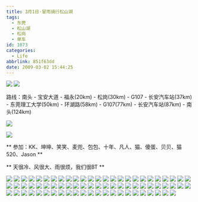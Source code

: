 ```yaml
---
title: 3月1日·冒雨骑行松山湖
tags:
  - 东莞
  - 松山湖
  - 松岗
  - 单车
id: 1073
categories:
  - Life
abbrlink: 851f63dd
date: 2009-03-02 15:44:25
---
```


![](/images/2009/03/02_02_154425_10913.jpg) 
![](/images/2009/03/02_02_154425_0_6708.jpg) 

路线：南头 - 宝安大道 - 福永(20km) - 松岗(30km) - G107 - 长安汽车站(37km) - 东莞理工大学(50km) - 环湖路(58km) - G107(77km) - 长安汽车站(87km) - 南头(124km) 
<!--more-->
![](/images/2009/03/02_02_154425_51_6717.jpg) 

![](/images/2009/03/02_02_154425_28_6715.jpg) 

** 参加：KK、坤坤、笑笑、麦兜、包包、十年、凡人、猫、傻蛋、贝贝、猫520、Jason **

** 天很冷、风很大、雨很烦，我们很BT ** 

![](/images/2009/03/02_02_154425_1_10917.jpg) 
![](/images/2009/03/02_02_154425_2_10918.jpg) 
![](/images/2009/03/02_02_154425_3_10919.jpg) 
![](/images/2009/03/02_02_154425_4_10920.jpg) 
![](/images/2009/03/02_02_154425_5_10921.jpg) 
![](/images/2009/03/02_02_154425_6_10922.jpg) 
![](/images/2009/03/02_02_154425_7_10923.jpg) 
![](/images/2009/03/02_02_154425_8_10924.jpg) 
![](/images/2009/03/02_02_154425_9_10925.jpg) 
![](/images/2009/03/02_02_154425_10_10926.jpg) 
![](/images/2009/03/02_02_154425_11_6709.jpg) 
![](/images/2009/03/02_02_154425_12_10928.jpg) 
![](/images/2009/03/02_02_154425_13_10929.jpg) 
![](/images/2009/03/02_02_154425_14_10930.jpg) 
![](/images/2009/03/02_02_154425_15_10931.jpg) 
![](/images/2009/03/02_02_154425_16_10932.jpg) 
![](/images/2009/03/02_02_154425_17_6710.jpg) 
![](/images/2009/03/02_02_154425_19_10934.jpg) 
![](/images/2009/03/02_02_154425_20_6711.jpg) 
![](/images/2009/03/02_02_154425_21_6712.jpg) 
![](/images/2009/03/02_02_154425_22_6713.jpg) 
![](/images/2009/03/02_02_154425_23_10938.jpg) 
![](/images/2009/03/02_02_154425_24_10939.jpg) 
![](/images/2009/03/02_02_154425_25_10940.jpg) 
![](/images/2009/03/02_02_154425_26_6714.jpg) 
![](/images/2009/03/02_02_154425_27_10942.jpg) 
![](/images/2009/03/02_02_154425_29_10943.jpg) 
![](/images/2009/03/02_02_154425_30_10944.jpg) 
![](/images/2009/03/02_02_154425_31_10945.jpg) 
![](/images/2009/03/02_02_154425_32_10946.jpg) 
![](/images/2009/03/02_02_154425_33_10947.jpg) 
![](/images/2009/03/02_02_154425_34_10948.jpg) 
![](/images/2009/03/02_02_154425_35_10949.jpg) 
![](/images/2009/03/02_02_154425_36_10950.jpg) 
![](/images/2009/03/02_02_154425_37_10951.jpg) 
![](/images/2009/03/02_02_154425_38_10952.jpg) 
![](/images/2009/03/02_02_154425_39_6716.jpg) 
![](/images/2009/03/02_02_154425_40_10954.jpg) 
![](/images/2009/03/02_02_154425_41_10955.jpg) 
![](/images/2009/03/02_02_154425_42_10956.jpg) 
![](/images/2009/03/02_02_154425_43_10957.jpg) 
![](/images/2009/03/02_02_154425_44_10958.jpg) 
![](/images/2009/03/02_02_154425_45_10959.jpg) 
![](/images/2009/03/02_02_154425_46_10960.jpg) 
![](/images/2009/03/02_02_154425_47_10961.jpg) 
![](/images/2009/03/02_02_154425_48_10962.jpg) 
![](/images/2009/03/02_02_154425_49_10963.jpg) 
![](/images/2009/03/02_02_154425_50_10964.jpg) 
![](/images/2009/03/02_02_154425_52_10965.jpg) 
![](/images/2009/03/02_02_154425_53_10966.jpg) 
![](/images/2009/03/02_02_154425_54_10967.jpg) 
![](/images/2009/03/02_02_154425_55_10968.jpg) 
![](/images/2009/03/02_02_154425_56_10969.jpg) 
![](/images/2009/03/02_02_154425_57_10970.jpg) 
![](/images/2009/03/02_02_154425_58_10971.jpg) 
![](/images/2009/03/02_02_154425_59_10972.jpg) 
![](/images/2009/03/02_02_154425_60_10973.jpg) 
![](/images/2009/03/02_02_154425_61_10974.jpg) 
![](/images/2009/03/02_02_154425_62_10975.jpg) 
![](/images/2009/03/02_02_154425_63_10976.jpg) 
![](/images/2009/03/02_02_154425_64_10977.jpg) 
![](/images/2009/03/02_02_154425_65_10978.jpg) 
![](/images/2009/03/02_02_154425_66_10979.jpg) 
![](/images/2009/03/02_02_154425_67_6718.jpg) 
![](/images/2009/03/02_02_154425_68_10981.jpg) 
![](/images/2009/03/02_02_154425_69_10982.jpg) 
![](/images/2009/03/02_02_154425_70_10983.jpg) 
![](/images/2009/03/02_02_154425_71_10984.jpg) 
![](/images/2009/03/02_02_154425_72_6719.jpg) 
![](/images/2009/03/02_02_154425_73_10986.jpg) 
![](/images/2009/03/02_02_154425_74_10987.jpg) 
![](/images/2009/03/02_02_154425_75_10988.jpg) 
![](/images/2009/03/02_02_154425_76_10989.jpg)